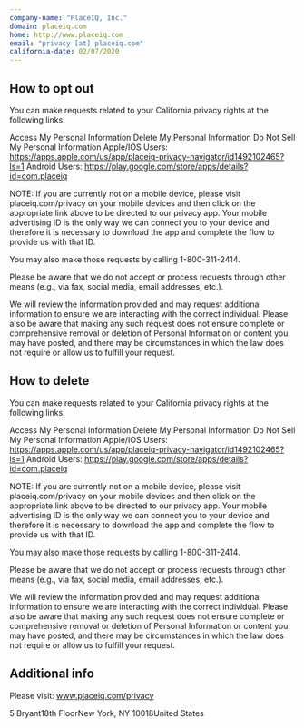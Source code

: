 ```yaml
---
company-name: "PlaceIQ, Inc."
domain: placeiq.com
home: http://www.placeiq.com
email: "privacy [at] placeiq.com"
california-date: 02/07/2020
---
```

## How to opt out


You can make requests related to your California privacy rights at the following links:

Access My Personal Information
Delete My Personal Information
Do Not Sell My Personal Information
Apple/IOS Users: https://apps.apple.com/us/app/placeiq-privacy-navigator/id1492102465?ls=1
Android Users: https://play.google.com/store/apps/details?id=com.placeiq

NOTE: If you are currently not on a mobile device, please visit placeiq.com/privacy on your mobile devices and then click on the appropriate link above to be directed to our privacy app. Your mobile advertising ID is the only way we can connect you to your device and therefore it is necessary to download the app and complete the flow to provide us with that ID.

You may also make those requests by calling 1-800-311-2414.

Please be aware that we do not accept or process requests through other means (e.g., via fax, social media, email addresses, etc.).

We will review the information provided and may request additional information to ensure we are interacting with the correct individual. Please also be aware that making any such request does not ensure complete or comprehensive removal or deletion of Personal Information or content you may have posted, and there may be circumstances in which the law does not require or allow us to fulfill your request.

## How to delete


You can make requests related to your California privacy rights at the following links:

Access My Personal Information
Delete My Personal Information
Do Not Sell My Personal Information
Apple/IOS Users: https://apps.apple.com/us/app/placeiq-privacy-navigator/id1492102465?ls=1
Android Users: https://play.google.com/store/apps/details?id=com.placeiq

NOTE: If you are currently not on a mobile device, please visit placeiq.com/privacy on your mobile devices and then click on the appropriate link above to be directed to our privacy app. Your mobile advertising ID is the only way we can connect you to your device and therefore it is necessary to download the app and complete the flow to provide us with that ID.

You may also make those requests by calling 1-800-311-2414.

Please be aware that we do not accept or process requests through other means (e.g., via fax, social media, email addresses, etc.).

We will review the information provided and may request additional information to ensure we are interacting with the correct individual. Please also be aware that making any such request does not ensure complete or comprehensive removal or deletion of Personal Information or content you may have posted, and there may be circumstances in which the law does not require or allow us to fulfill your request.

## Additional info


Please visit: www.placeiq.com/privacy

5 Bryant18th FloorNew York, NY 10018United States













